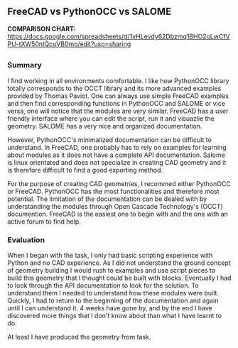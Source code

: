 ## FreeCAD vs PythonOCC vs SALOME

**COMPARISON CHART:**
https://docs.google.com/spreadsheets/d/1vHLevdy62Dbzmq1BHO2oLwCfVPU-tXW50nIQcuVB0mo/edit?usp=sharing
##
### Summary
I find working in all environments comfortable. I like how PythonOCC library totally corresponds to the OCCT library and its more advanced examples provided by Thomas Paviot. One can always use simple FreeCAD examples and then find corresponding functions in PythonOCC and SALOME or vice versa, one will notice that the modules are very similar. FreeCAD has a user friendly interface where you can edit the script, run it and visuazlie the geometry. SALOME has a very nice and organized documentation.

However, PythonOCC's minimalized documentation can be difficult to understand. In FreeCAD, one probably has to rely on examples for learning about modules as it does not have a complete API documentation. Salome is linux orientated and does not specialize in creating CAD geometry and it is therefore difficult to find a good exporting method.

For the purpose of creating CAD geometries, I recommed either PythonOCC or FreeCAD. PythonOCC has the most functionalities and therefore most potential. The limitation of the documentation can be dealed with by understanding the modules through Open Cascade Technology's (OCCT) documention. FreeCAD is the easiest one to begin with and the one with an active forum to find help.

### Evaluation
When I began with the task, I only had basic scripting experience with Python and no CAD experience. As I did not understand the ground concept of geometry building I would rush to examples and use script pieces to build this geometry that I thought could be built with blocks. Eventually I had to look through the API documentation to look for the solution. To understand them I needed to understand how these modules were built. Quickly, I had to return to the beginning of the documentation and again until I can understand it. 4 weeks have gone by, and by the end I have discovered more things that I don't know about than what I have learnt to do.

At least I have produced the geometry from task.
